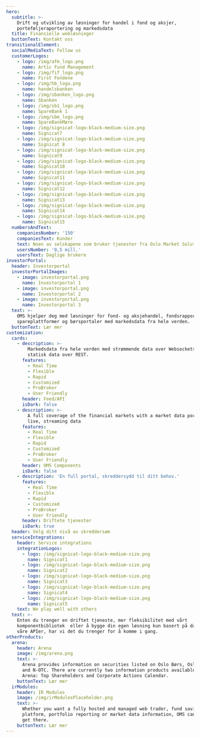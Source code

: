 ```yaml
---
hero:
  subtitle: >-
    Drift og utvikling av løsninger for handel i fond og aksjer,
    porteføljeraportering og markedsdata
  title: Finansielle webløsninger
  buttonText: Kontakt oss
transitionalElement:
  socialMediaText: Follow us
  customerLogos:
    - logo: /img/afm_logo.png
      name: Artic Fund Management
    - logo: /img/fif_logo.png
      name: First Fondene
    - logo: /img/hb_logo.png
      name: handelsbanken
    - logo: /img/sbanken_logo.png
      name: Sbanken
    - logo: /img/sb1_logo.png
      name: SpareBank 1
    - logo: /img/sbm_logo.png
      name: SpareBankMøre
    - logo: /img/signicat-logo-black-medium-size.png
      name: Signicat7
    - logo: /img/signicat-logo-black-medium-size.png
      name: Signicat 8
    - logo: /img/signicat-logo-black-medium-size.png
      name: Signicat9
    - logo: /img/signicat-logo-black-medium-size.png
      name: Signicat10
    - logo: /img/signicat-logo-black-medium-size.png
      name: Signicat11
    - logo: /img/signicat-logo-black-medium-size.png
      name: Signicat12
    - logo: /img/signicat-logo-black-medium-size.png
      name: Signicat13
    - logo: /img/signicat-logo-black-medium-size.png
      name: Signicat14
    - logo: /img/signicat-logo-black-medium-size.png
      name: Signicat15
  numbersAndText:
    companiesNumber: '150'
    companiesText: Kunder
    text: Noen av selskapene som bruker tjenester fra Oslo Market Solutions
    usersNumber: '0,5 mill.'
    usersText: Daglige brukere
investorPortal:
  header: Investorportal
  investorPortalImages:
    - image: investorportal.png
      name: Investorportal 1
    - image: investorportal.png
      name: Investorportal 2
    - image: investorportal.png
      name: Investorportal 3
  text: >-
    OMS hjelper deg med løsninger for fond- og aksjehandel, fondsrapportering,
    spareplattformer og børsportaler med markedsdata fra hele verden.
  buttonText: Lær mer
customization:
  cards:
    - description: >-
        Markedsdata fra hele verden med strømmende data over Websockets og
        statisk data over REST.
      features:
        - Real Time
        - Flexible
        - Rapid
        - Customized
        - ProBroker
        - User Friendly
      header: Feed/API
      isDark: false
    - description: >-
        A full coverage of the financial markets with a market data portal with
        live, streaming data
      features:
        - Real Time
        - Flexible
        - Rapid
        - Customized
        - ProBroker
        - User Friendly
      header: OMS Components
      isDark: false
    - description: 'En full portal, skreddersydd til ditt behov.'
      features:
        - Real Time
        - Flexible
        - Rapid
        - Customized
        - ProBroker
        - User Friendly
      header: Driftete tjenester
      isDark: true
  header: Velg ditt nivå av skreddersøm
  serviceIntegrations:
    header: Service integrations
    integrationLogos:
      - logo: /img/signicat-logo-black-medium-size.png
        name: Signicat1
      - logo: /img/signicat-logo-black-medium-size.png
        name: Signicat2
      - logo: /img/signicat-logo-black-medium-size.png
        name: Signicat3
      - logo: /img/signicat-logo-black-medium-size.png
        name: Signicat4
      - logo: /img/signicat-logo-black-medium-size.png
        name: Signicat5
    text: We play well with others
  text: >-
    Enten du trenger en driftet tjeneste, mer fleksibilitet med vårt
    komponentbibliotek  eller å bygge din egen løsning kun basert på data fra
    våre APIer, har vi det du trenger for å komme i gang.
otherProducts:
  arena:
    header: Arena
    image: /img/arena.png
    text: >-
      Arena provides information on securities listed on Oslo Børs, Oslo Axess
      and N-OTC. There are currently two information products available in
      Arena: Top Shareholders and Corporate Actions Calendar.
    buttonText: Lær mer
  irModules:
    header: IR Modules
    image: /img/irModulesPlaceholder.png
    text: >-
      Whether you want a fully hosted and managed web trader, fund savings
      platform, portfolio reporting or market data information, OMS can help you
      get there.
    buttonText: Lær mer
---
```


